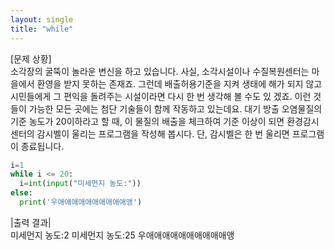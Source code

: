 ```yaml
---
layout: single
title: "while"
---
```


[문제 상황]  
소각장의 굴뚝이 놀라운 변신을 하고 있습니다. 사실, 소각시설이나 수질복원센터는 마을에서 환영을 받지 못하는 존재죠. 그런데 배출허용기준을 지켜 생태에 해가 되지 않고 시민들에게 그 편익을 돌려주는 시설이라면 다시 한 번 생각해 볼 수도 있
겠죠. 이런 것들이 가능한 모든 곳에는 첨단 기술들이 함께 작동하고 있는데요. 대기 방출 오염물질의 기준 농도가 20이하라고 할 때, 이 물질의 배출을 체크하여 기준 이상이 되면 환경감시센터의 감시벨이 울리는 프로그램을 작성해 봅시다. 단, 감시벨은 한 번 울리면 프로그램이 종료됩니다.

~~~python
i=1
while i <= 20:
  i=int(input("미세먼지 농도:"))
else:
  print('우애애애애애애애애애애앵')
~~~

|출력 결과|  
미세먼지 농도:2
미세먼지 농도:25
우애애애애애애애애애애앵


